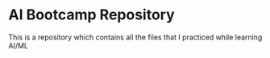 # AI Bootcamp Repository
This is a repository which contains all the files that I practiced while learning AI/ML
